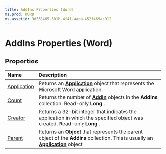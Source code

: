 ```yaml
---
title: AddIns Properties (Word)
ms.prod: WORD
ms.assetid: 3d558465-301b-4f41-aada-452f469ac912
---
```



# AddIns Properties (Word)

## Properties



|**Name**|**Description**|
|:-----|:-----|
|[Application](addins-application-property-word.md)|Returns an  **[Application](application-object-word.md)** object that represents the Microsoft Word application.|
|[Count](addins-count-property-word.md)|Returns the number of  **[AddIn](addin-object-word.md)** objects in the **AddIns** collection. Read-only **Long** .|
|[Creator](addins-creator-property-word.md)|Returns a 32-bit integer that indicates the application in which the specified object was created. Read-only  **Long** .|
|[Parent](addins-parent-property-word.md)|Returns an  **Object** that represents the parent object of the **Addins** collection. This is usually an **[Application](application-object-word.md)** object.|


